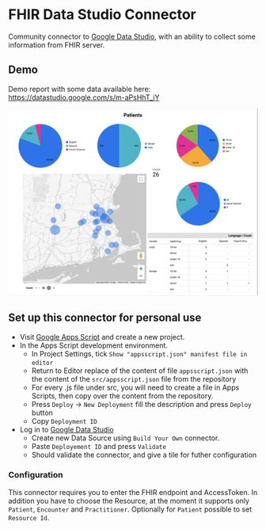 # FHIR Data Studio Connector

Community connector to [Google Data Studio](https://datastudio.google.com/), with an ability to collect some information from FHIR server.

## Demo

Demo report with some data available here: https://datastudio.google.com/s/m-aPsHhT_iY

![Demo Report](https://raw.githubusercontent.com/caretdev/fhir-datastudio/main/img/report.png)

## Set up this connector for personal use

- Visit [Google Apps Script](https://script.google.com/) and create a new project.
- In the Apps Script development environment.
  - In Project Settings, tick `Show "appsscript.json" manifest file in editor`
  - Return to Editor replace of the content of file `appsscript.json` with the content of the `src/appsscript.json` file from the repository
  - For every .js file under src, you will need to create a file in Apps Scripts, then copy over the content from the repository.
  - Press `Deploy` -> `New Deployment` fill the description and press `Deploy` button
  - Copy `Deployment ID`
- Log in to [Google Data Studio](https://datastudio.google.com/)
  - Create new Data Source using `Build Your Own` connector.
  - Paste `Deployement ID` and press `Validate`
  - Should validate the connector, and give a tile for futher configuration

### Configuration

This connector requires you to enter the FHIR endpoint and AccessToken. In addition you have to choose the Resource, at the moment it supports only `Patient`, `Encounter` and `Practitioner`. Optionally for `Patient` possible to set `Resource Id`.
